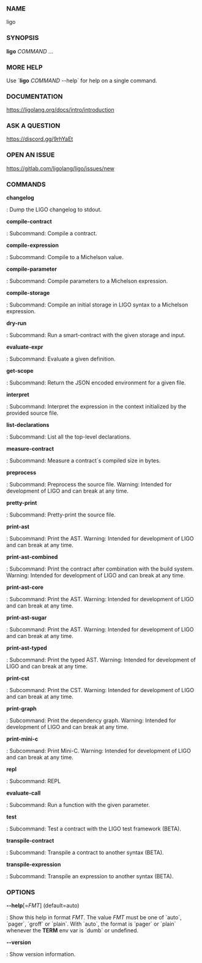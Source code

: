 ### NAME

ligo

### SYNOPSIS

**ligo** *COMMAND* \...

### MORE HELP

Use \`**ligo** *COMMAND* \--help\` for help on a single command.

### DOCUMENTATION

https://ligolang.org/docs/intro/introduction

### ASK A QUESTION

https://discord.gg/9rhYaEt

### OPEN AN ISSUE

https://gitlab.com/ligolang/ligo/issues/new

### COMMANDS

**changelog**

:   Dump the LIGO changelog to stdout.

**compile-contract**

:   Subcommand: Compile a contract.

**compile-expression**

:   Subcommand: Compile to a Michelson value.

**compile-parameter**

:   Subcommand: Compile parameters to a Michelson expression.

**compile-storage**

:   Subcommand: Compile an initial storage in LIGO syntax to a Michelson
    expression.

**dry-run**

:   Subcommand: Run a smart-contract with the given storage and input.

**evaluate-expr**

:   Subcommand: Evaluate a given definition.

**get-scope**

:   Subcommand: Return the JSON encoded environment for a given file.

**interpret**

:   Subcommand: Interpret the expression in the context initialized by
    the provided source file.

**list-declarations**

:   Subcommand: List all the top-level declarations.

**measure-contract**

:   Subcommand: Measure a contract\`s compiled size in bytes.

**preprocess**

:   Subcommand: Preprocess the source file. Warning: Intended for
    development of LIGO and can break at any time.

**pretty-print**

:   Subcommand: Pretty-print the source file.

**print-ast**

:   Subcommand: Print the AST. Warning: Intended for development of LIGO
    and can break at any time.

**print-ast-combined**

:   Subcommand: Print the contract after combination with the build
    system. Warning: Intended for development of LIGO and can break at
    any time.

**print-ast-core**

:   Subcommand: Print the AST. Warning: Intended for development of LIGO
    and can break at any time.

**print-ast-sugar**

:   Subcommand: Print the AST. Warning: Intended for development of LIGO
    and can break at any time.

**print-ast-typed**

:   Subcommand: Print the typed AST. Warning: Intended for development
    of LIGO and can break at any time.

**print-cst**

:   Subcommand: Print the CST. Warning: Intended for development of LIGO
    and can break at any time.

**print-graph**

:   Subcommand: Print the dependency graph. Warning: Intended for
    development of LIGO and can break at any time.

**print-mini-c**

:   Subcommand: Print Mini-C. Warning: Intended for development of LIGO
    and can break at any time.

**repl**

:   Subcommand: REPL

**evaluate-call**

:   Subcommand: Run a function with the given parameter.

**test**

:   Subcommand: Test a contract with the LIGO test framework (BETA).

**transpile-contract**

:   Subcommand: Transpile a contract to another syntax (BETA).

**transpile-expression**

:   Subcommand: Transpile an expression to another syntax (BETA).

### OPTIONS

**\--help**\[=*FMT*\] (default=auto)

:   Show this help in format *FMT*. The value *FMT* must be one of
    \`auto\`, \`pager\`, \`groff\` or \`plain\`. With \`auto\`, the
    format is \`pager\` or \`plain\` whenever the **TERM** env var is
    \`dumb\` or undefined.

**\--version**

:   Show version information.
